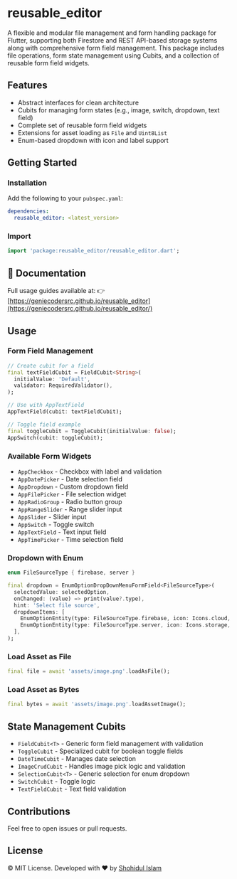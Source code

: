 # reusable_editor

A flexible and modular file management and form handling package for Flutter, supporting both Firestore and REST API-based storage systems along with comprehensive form field management. This package includes file operations, form state management using Cubits, and a collection of reusable form field widgets.

## Features

* Abstract interfaces for clean architecture
* Cubits for managing form states (e.g., image, switch, dropdown, text field)
* Complete set of reusable form field widgets
* Extensions for asset loading as `File` and `Uint8List`
* Enum-based dropdown with icon and label support

## Getting Started

### Installation

Add the following to your `pubspec.yaml`:

```yaml
dependencies:
  reusable_editor: <latest_version>
```

### Import

```dart
import 'package:reusable_editor/reusable_editor.dart';
```

## 📘 Documentation

Full usage guides available at:
👉 [https://geniecodersrc.github.io/reusable_editor](https://geniecodersrc.github.io/reusable_editor/)

## Usage

### Form Field Management

```dart
// Create cubit for a field
final textFieldCubit = FieldCubit<String>(
  initialValue: 'Default',
  validator: RequiredValidator(),
);

// Use with AppTextField
AppTextField(cubit: textFieldCubit);

// Toggle field example
final toggleCubit = ToggleCubit(initialValue: false);
AppSwitch(cubit: toggleCubit);
```

### Available Form Widgets

* `AppCheckbox` - Checkbox with label and validation
* `AppDatePicker` - Date selection field
* `AppDropdown` - Custom dropdown field
* `AppFilePicker` - File selection widget
* `AppRadioGroup` - Radio button group
* `AppRangeSlider` - Range slider input
* `AppSlider` - Slider input
* `AppSwitch` - Toggle switch
* `AppTextField` - Text input field
* `AppTimePicker` - Time selection field

### Dropdown with Enum

```dart
enum FileSourceType { firebase, server }

final dropdown = EnumOptionDropDownMenuFormField<FileSourceType>(
  selectedValue: selectedOption,
  onChanged: (value) => print(value?.type),
  hint: 'Select file source',
  dropdownItems: [
    EnumOptionEntity(type: FileSourceType.firebase, icon: Icons.cloud, label: 'Firebase'),
    EnumOptionEntity(type: FileSourceType.server, icon: Icons.storage, label: 'Server'),
  ],
);
```

### Load Asset as File

```dart
final file = await 'assets/image.png'.loadAsFile();
```

### Load Asset as Bytes

```dart
final bytes = await 'assets/image.png'.loadAssetImage();
```

## State Management Cubits

* `FieldCubit<T>` - Generic form field management with validation
* `ToggleCubit` - Specialized cubit for boolean toggle fields
* `DateTimeCubit` - Manages date selection
* `ImageCrudCubit` - Handles image pick logic and validation
* `SelectionCubit<T>` - Generic selection for enum dropdown
* `SwitchCubit` - Toggle logic
* `TextFieldCubit` - Text field validation

## Contributions

Feel free to open issues or pull requests.

## License

© MIT License. Developed with ❤️ by [Shohidul Islam](https://github.com/ShohidulProgrammer)
